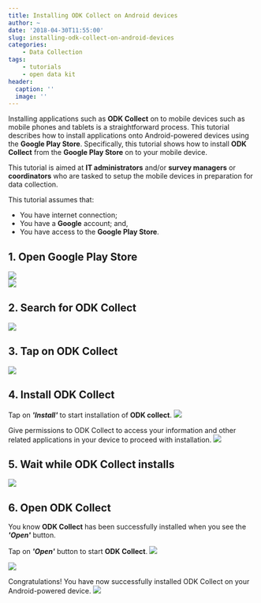 ```yaml
---
title: Installing ODK Collect on Android devices
author: ~
date: '2018-04-30T11:55:00'
slug: installing-odk-collect-on-android-devices
categories:
    - Data Collection
tags:
    - tutorials
    - open data kit
header:
  caption: ''
  image: ''
---
```


Installing applications such as **ODK Collect** on to mobile devices such as mobile phones and tablets is a straightforward process. This tutorial describes how to install applications onto Android-powered devices using the **Google Play Store**. Specifically, this tutorial shows how to install **ODK Collect** from the **Google Play Store** on to your mobile device.

This tutorial is aimed at **IT administrators** and/or **survey managers** or **coordinators** who are tasked to setup the mobile devices in preparation for data collection.

This tutorial assumes that:

* You have internet connection;
* You have a **Google** account; and,
* You have access to the **Google Play Store**.

## 1. Open Google Play Store
<img src="/img/tutorials/open-google-play-store.png" />
<br />

<img src="/img/tutorials/a60d5834-1bc4-4628-b69e-6e32ca96d1a5.png" />
<br />

## 2. Search for ODK Collect
<img src="/img/tutorials/search-for-odk-collect.png" />
<br />

## 3. Tap on ODK Collect
<img src="/img/tutorials/tap-on-odk-collect.png" />
<br />

## 4. Install ODK Collect
Tap on ***'Install'*** to start installation of **ODK collect**.
<img src="/img/tutorials/install-odk-collect.png" />
<br />

Give permissions to ODK Collect to access your information and other related applications in your device to proceed with installation.
<img src="/img/tutorials/aee6a05f-b4d5-43c5-976e-269b07e78972.png" />
<br />

## 5. Wait while ODK Collect installs
<img src="/img/tutorials/wait-while-odk-collect-installs.png" />
<br />

## 6. Open ODK Collect
You know **ODK Collect** has been successfully installed when you see the ***'Open'*** button.

Tap on ***'Open'*** button to start **ODK Collect**.
<img src="/img/tutorials/open-odk-collect-1.png" />
<br />

<img src="/img/tutorials/fee4bde7-9224-49ca-bc78-12a8811267b3.png" />
<br />

Congratulations! You have now successfully installed ODK Collect on your Android-powered device.
<img src="/img/tutorials/e9368bdb-3ef8-44b8-ace2-5b66a3a6f20e.png" />
&nbsp;<br />
&nbsp;